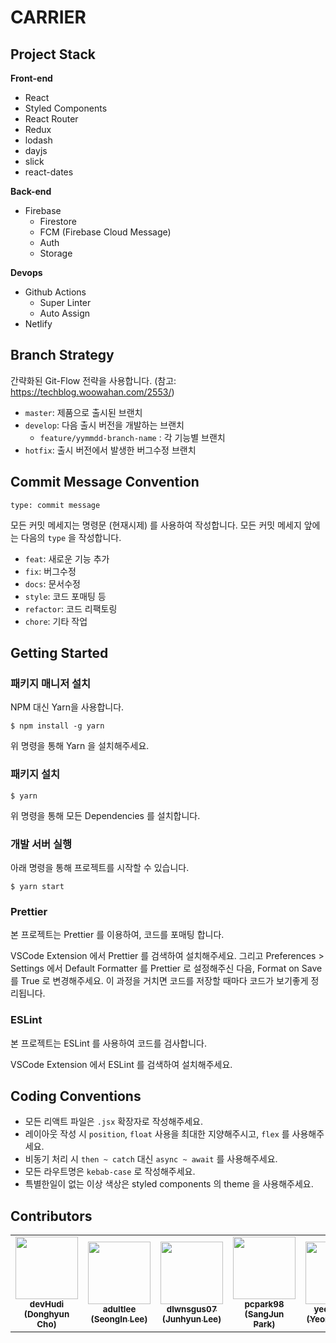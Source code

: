 # CARRIER

## Project Stack

**Front-end**

- React
- Styled Components
- React Router
- Redux
- lodash
- dayjs
- slick
- react-dates

**Back-end**

- Firebase
  - Firestore
  - FCM (Firebase Cloud Message)
  - Auth
  - Storage

**Devops**

- Github Actions
  - Super Linter
  - Auto Assign
- Netlify

## Branch Strategy

간략화된 Git-Flow 전략을 사용합니다. (참고: https://techblog.woowahan.com/2553/)

- `master`: 제품으로 출시된 브랜치
- `develop`: 다음 출시 버전을 개발하는 브랜치
  - `feature/yymmdd-branch-name` : 각 기능별 브랜치
- `hotfix`: 출시 버전에서 발생한 버그수정 브랜치

## Commit Message Convention

```
type: commit message
```

모든 커밋 메세지는 명령문 (현재시제) 를 사용하여 작성합니다. 모든 커밋 메세지 앞에는 다음의 `type` 을 작성합니다.

- `feat`: 새로운 기능 추가
- `fix`: 버그수정
- `docs`: 문서수정
- `style`: 코드 포매팅 등
- `refactor`: 코드 리팩토링
- `chore`: 기타 작업

## Getting Started

### 패키지 매니저 설치

NPM 대신 Yarn을 사용합니다.

```
$ npm install -g yarn
```

위 명령을 통해 Yarn 을 설치해주세요.

### 패키지 설치

```
$ yarn
```

위 명령을 통해 모든 Dependencies 를 설치합니다.

### 개발 서버 실행

아래 명령을 통해 프로젝트를 시작할 수 있습니다.

```
$ yarn start
```

### Prettier

본 프로젝트는 Prettier 를 이용하여, 코드를 포매팅 합니다.

VSCode Extension 에서 Prettier 를 검색하여 설치해주세요. 그리고 Preferences > Settings 에서 Default Formatter 를 Prettier 로 설정해주신 다음, Format on Save 를 True 로 변경해주세요. 이 과정을 거치면 코드를 저장할 때마다 코드가 보기좋게 정리됩니다.

### ESLint

본 프로젝트는 ESLint 를 사용하여 코드를 검사합니다.

VSCode Extension 에서 ESLint 를 검색하여 설치해주세요.

## Coding Conventions

- 모든 리액트 파일은 `.jsx` 확장자로 작성해주세요.
- 레이아웃 작성 시 `position`, `float` 사용을 최대한 지양해주시고, `flex` 를 사용해주세요.
- 비동기 처리 시 `then ~ catch` 대신 `async ~ await` 를 사용해주세요.
- 모든 라우트명은 `kebab-case` 로 작성해주세요.
- 특별한일이 없는 이상 색상은 styled components 의 theme 을 사용해주세요.

## Contributors

<table>
   <tr>
      <td align="center"><a href="https://github.com/devHudi"><img src="https://avatars.githubusercontent.com/u/11745691?v=4" width="100px;" alt=""/><br /><sub><b>devHudi<br/>(Donghyun Cho)</b></sub></a></td>
      <td align="center"><a href="https://github.com/adultlee"><img src="https://avatars.githubusercontent.com/u/77886826?v=4" width="100px;" alt=""/><br /><sub><b>adultlee<br/>(SeongIn Lee)</b></sub></a></td>
      <td align="center"><a href="https://github.com/dlwnsgus07"><img src="https://avatars.githubusercontent.com/u/37991960?v=4" width="100px;" alt=""/><br /><sub><b>dlwnsgus07<br/>(Junhyun Lee)</b></sub></a></td>
      <td align="center"><a href="https://github.com/pcpark98"><img src="https://avatars.githubusercontent.com/u/34507976?v=4" width="100px;" alt=""/><br /><sub><b>pcpark98<br/>(SangJun Park)</b></sub></a></td>
      <td align="center"><a href="https://github.com/yeonsooSo"><img src="https://avatars.githubusercontent.com/u/65909443?v=4" width="100px;" alt=""/><br /><sub><b>yeonsooSo<br/>(YeongSoo So)</b></sub></a></td>
      <td align="center"><a href="https://github.com/jiae0119"><img src="https://avatars.githubusercontent.com/u/82093525?v=4" width="100px;" alt=""/><br /><sub><b>jiae0119<br/>(JiAe Shin)</b></sub></a></td>
   </tr>
</table>
